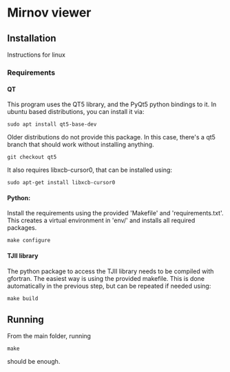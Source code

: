 # Mirnov viewer

## Installation

Instructions for linux

### Requirements

#### QT

This program uses the QT5 library, and the PyQt5 python bindings to it.
In ubuntu based distributions, you can install it via:

```
sudo apt install qt5-base-dev
```

Older distributions do not provide this package.
In this case, there's a qt5 branch that should work without installing anything.

```
git checkout qt5
```

It also requires libxcb-cursor0, that can be installed using:

```
sudo apt-get install libxcb-cursor0
```

#### Python:

Install the requirements using the provided 'Makefile' and 'requirements.txt'.
This creates a virtual environment in 'env/' and installs all required packages.

```
make configure
```

#### TJII library

The python package to access the TJII library needs to be compiled with gfortran.
The easiest way is using the provided makefile.
This is done automatically in the previous step, but can be repeated if needed using:

```
make build
```

## Running

From the main folder, running

```
make
```

should be enough.
